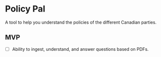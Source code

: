 # Policy Pal
A tool to help you understand the policies of the different Canadian parties.

## MVP
- [ ] Ability to ingest, understand, and answer questions based on PDFs.
